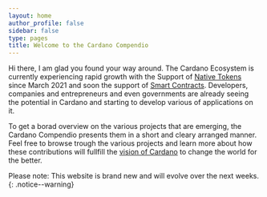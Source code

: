 ```yaml
---
layout: home
author_profile: false
sidebar: false
type: pages
title: Welcome to the Cardano Compendio
---
```

Hi there, I am glad you found your way around. The Cardano Ecosystem is currently experiencing rapid growth with the Support of <a href="https://docs.cardano.org/en/latest/native-tokens/learn-about-native-tokens.html" target="_blank">Native Tokens</a> since March 2021 and soon the support of <a href="https://www.youtube.com/watch?v=OR72La6eQe4" target="_blank">Smart Contracts</a>. Developers, companies and entrepreneurs and even governments are already seeing the potential in Cardano and starting to develop various of applications on it.

To get a borad overview on the various projects that are emerging, the Cardano Compendio presents them in a short and cleary arranged manner. Feel free to browse trough the various projects and learn more about how these contributions will fullfill the <a href="https://cardano.org/">vision of Cardano</a> to change the world for the better.


Please note: This website is brand new and will evolve over the next weeks.{: .notice--warning}
